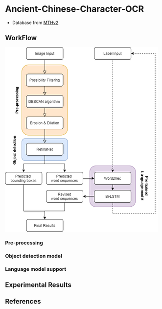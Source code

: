# Ancient-Chinese-Character-OCR
- Database from [MTHv2](https://github.com/HCIILAB/MTHv2_Datasets_Release)

## WorkFlow
![pic](https://github.com/bill10655/Ancient-Chinese-Character-OCR/blob/main/Model%20structure.png)

### Pre-processing
### Object detection model
### Language model support

## Experimental Results

## References

